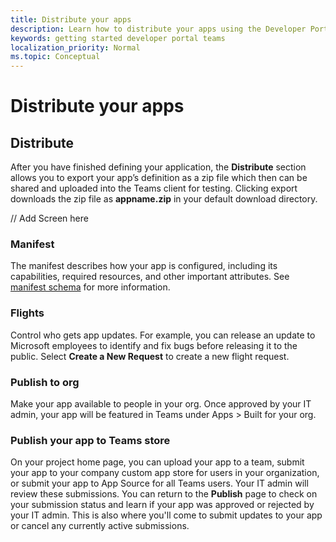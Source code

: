```yaml
---
title: Distribute your apps
description: Learn how to distribute your apps using the Developer Portal for Microsoft Teams.
keywords: getting started developer portal teams
localization_priority: Normal
ms.topic: Conceptual
---
```


# Distribute your apps

## Distribute

After you have finished defining your application, the **Distribute** section allows you to export your app’s definition as a zip file which then can be shared and uploaded into the Teams client for testing. Clicking export downloads the zip file as **appname.zip** in your default download directory.

// Add Screen here

### Manifest

The manifest describes how your app is configured, including its capabilities, required resources, and other important attributes. See [manifest schema](~/resources/schema/manifest-schema.md) for more information.

### Flights

Control who gets app updates. For example, you can release an update to Microsoft employees to identify and fix bugs before releasing it to the public. Select **Create a New Request** to create a new flight request.

### Publish to org

Make your app available to people in your org. Once approved by your IT admin, your app will be featured in Teams under Apps > Built for your org.

### Publish your app to Teams store

On your project home page, you can upload your app to a team, submit your app to your company custom app store for users in your organization, or submit your app to App Source for all Teams users. Your IT admin will review these submissions. You can return to the **Publish** page to check on your submission status and learn if your app was approved or rejected by your IT admin. This is also where you'll come to submit updates to your app or cancel any currently active submissions.